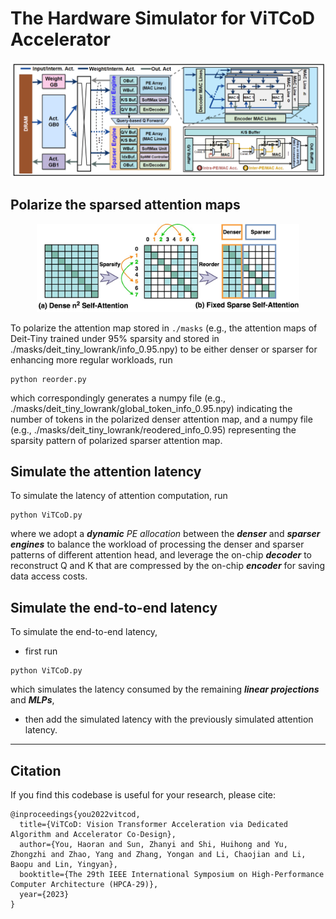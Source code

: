 # The Hardware Simulator for ViTCoD Accelerator 
<p align="center">
    <img src="./figs/arch.png" width="600">
</p>

## Polarize the sparsed attention maps

<p align="center">
    <img src="./figs/sparse_attention.jpg" width="420">
</p>

To polarize the attention map stored in `./masks` (e.g., the attention maps of Deit-Tiny trained under 95% sparsity and stored in ./masks/deit_tiny_lowrank/info_0.95.npy) to be either denser or sparser for enhancing more regular workloads, run
````
python reorder.py
````
which correspondingly generates a numpy file (e.g., ./masks/deit_tiny_lowrank/global_token_info_0.95.npy) indicating the number of tokens in the polarized denser attention map, and a numpy file (e.g., ./masks/deit_tiny_lowrank/reodered_info_0.95) representing the sparsity pattern of polarized sparser attention map. 


## Simulate the attention latency 

To simulate the latency of attention computation, run
````
python ViTCoD.py
````
where we adopt a ***dynamic*** *PE allocation* between the ***denser*** and ***sparser engines*** to balance the workload of processing the denser and sparser patterns of different attention head, and leverage the on-chip ***decoder*** to reconstruct Q and K that are compressed by the on-chip ***encoder*** for saving data access costs. 


## Simulate the end-to-end latency 

To simulate the end-to-end latency, 
* first run
````
python ViTCoD.py
````
which simulates the latency consumed by the remaining ***linear projections*** and ***MLPs***, 
* then add the simulated latency with the previously simulated attention latency. 



---

## Citation

If you find this codebase is useful for your research, please cite:

````
@inproceedings{you2022vitcod,
  title={ViTCoD: Vision Transformer Acceleration via Dedicated Algorithm and Accelerator Co-Design},
  author={You, Haoran and Sun, Zhanyi and Shi, Huihong and Yu, Zhongzhi and Zhao, Yang and Zhang, Yongan and Li, Chaojian and Li, Baopu and Lin, Yingyan},
  booktitle={The 29th IEEE International Symposium on High-Performance Computer Architecture (HPCA-29)},
  year={2023}
}
````
